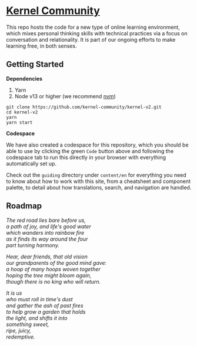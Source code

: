 # [Kernel Community](https://kernel.community)

This repo hosts the code for a new type of online learning environment, which mixes personal thinking skills with technical practices via a focus on conversation and relationality. It is part of our ongoing efforts to make learning free, in both senses.

## Getting Started

**Dependencies**

1. Yarn
2. Node v13 or higher (we recommend [nvm](https://github.com/nvm-sh/nvm))

```
git clone https://github.com/kernel-community/kernel-v2.git
cd kernel-v2
yarn
yarn start
```

**Codespace**

We have also created a codespace for this repository, which you should be able to use by clicking the green `Code` button above and following the codespace tab to run this directly in your browser with everything automatically set up.

Check out the `guiding` directory under `content/en` for everything you need to know about how to work with this site, from a cheatsheet and component palette, to detail about how translations, search, and navigation are handled.

## Roadmap

_The red road lies bare before us,_  
_a path of joy, and life's good water_  
_which wanders into rainbow fire_  
_as it finds its way around the four_    
_part turning harmony._  
  
_Hear, dear friends, that old vision_  
_our grandparents of the good mind gave:_  
_a hoop of many hoops woven together_  
_hoping the tree might bloom again,_  
_though there is no king who will return._  
  
_It is us_  
_who must roll in time's dust_  
_and gather the ash of past fires_  
_to help grow a garden that holds_  
_the light, and shifts it into_  
_something sweet,_  
_ripe, juicy,_  
_redemptive._  